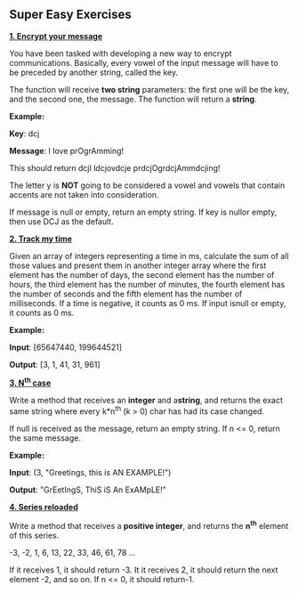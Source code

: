 ## **Super Easy Exercises**

**[1. Encrypt your message](https://github.com/cristofima/DevsuCodeJam/blob/master/DevsuCodeJam.Exercises/SuperEasy/Exercise01.cs)** 

You have been tasked with developing a new way to encrypt communications. Basically, every  vowel of the input message will have to be preceded by another string, called the key.

The function will receive​ **two string**​ parameters: the first one will be the key, and the second one, the message. The function will return a ​**string**​.

**Example:**

**Key**​: dcj

**Message**​: I love prOgrAmming!

This should return ​dcjI ldcjovdcje prdcjOgrdcjAmmdcjing!

The letter y is ​**NOT** ​going to be considered a vowel and vowels that contain accents are not taken into consideration.

If ​message​ is ​null​ or empty, return an empty string. If ​key​ is ​null​ or empty, then use ​DCJ​ as the default.

**[2.	Track my time](https://github.com/cristofima/DevsuCodeJam/blob/master/DevsuCodeJam.Exercises/SuperEasy/Exercise02.cs)**

Given an array of integers representing a time in ms, calculate the sum of all those values and present them in another integer array where the first element has the number of days, the second element has the number of hours, the third element has the number of minutes, the fourth element has the number of seconds and the fifth element has the number of milliseconds. If a time is negative, it counts as ​0 ms​. If input​ is ​null​ or empty, it counts as ​0 ms​.

**Example:**

**Input**​: ​[65647440, 199644521]

**Output**​: ​[3, 1, 41, 31, 961]

**[3. N<sup>th</sup> case](https://github.com/cristofima/DevsuCodeJam/blob/master/DevsuCodeJam.Exercises/SuperEasy/Exercise03.cs)**

Write a method that receives an ​**integer**​ and a ​**string**​, and returns the exact same string where every k*n​<sup>th</sup> (k > 0)​ char has had its case changed.

If ​null​ is received as the message, return an empty string. If ​n <= 0​, return the same message.

**Example:**

**Input**​: ​(3, "Greetings, this is AN EXAMPLE!")

**Output**​: ​"GrEetIngS, ThiS iS An ExAMpLE!"

**[4. Series reloaded](https://github.com/cristofima/DevsuCodeJam/blob/master/DevsuCodeJam.Exercises/SuperEasy/Exercise04.cs)**

Write a method that receives a ​**positive integer**​, and returns the ​**n<sup>th</sup>** element of this series.

-3, -2, 1, 6, 13, 22, 33, 46, 61, 78 ...

If it receives ​1​, it should return ​-3​. It it receives ​2​, it should return the next element ​-2​, and so on. If ​n <= 0​, it should return ​-1​.
